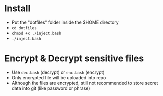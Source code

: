 # Install
- Put the "dotfiles" folder inside the $HOME directory
- `cd dotfiles`
- `chmod +x ./inject.bash`
- `./inject.bash`

# Encrypt & Decrypt sensitive files
- Use `dec.bash` (decrypt) or `enc.bash` (encrypt)
- Only encrypted file will be uploaded into repo
- Although the files are encrypted, still not recommended to store secret data into git (like password or phrase)
